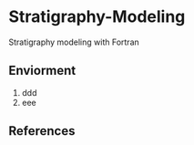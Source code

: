 # Stratigraphy-Modeling
Stratigraphy modeling with Fortran

## Enviorment
1. ddd
2. eee

## References
